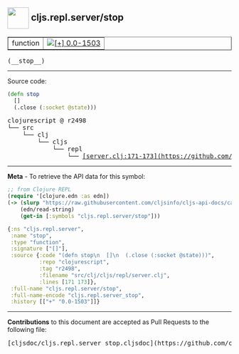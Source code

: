 ## <img width="48px" valign="middle" src="http://i.imgur.com/Hi20huC.png"> cljs.repl.server/stop

 <table border="1">
<tr>

<td>function</td>
<td><a href="https://github.com/cljsinfo/cljs-api-docs/tree/0.0-1503"><img valign="middle" alt="[+] 0.0-1503" src="https://img.shields.io/badge/+-0.0--1503-lightgrey.svg"></a> </td>
</tr>
</table>

 <samp>
(__stop__)<br>
</samp>

---





Source code:

```clj
(defn stop
  []
  (.close (:socket @state)))
```

 <pre>
clojurescript @ r2498
└── src
    └── clj
        └── cljs
            └── repl
                └── <ins>[server.clj:171-173](https://github.com/clojure/clojurescript/blob/r2498/src/clj/cljs/repl/server.clj#L171-L173)</ins>
</pre>


---

__Meta__ - To retrieve the API data for this symbol:

```clj
;; from Clojure REPL
(require '[clojure.edn :as edn])
(-> (slurp "https://raw.githubusercontent.com/cljsinfo/cljs-api-docs/catalog/cljs-api.edn")
    (edn/read-string)
    (get-in [:symbols "cljs.repl.server/stop"]))
```

```clj
{:ns "cljs.repl.server",
 :name "stop",
 :type "function",
 :signature ["[]"],
 :source {:code "(defn stop\n  []\n  (.close (:socket @state)))",
          :repo "clojurescript",
          :tag "r2498",
          :filename "src/clj/cljs/repl/server.clj",
          :lines [171 173]},
 :full-name "cljs.repl.server/stop",
 :full-name-encode "cljs.repl.server_stop",
 :history [["+" "0.0-1503"]]}

```

---

__Contributions__ to this document are accepted as Pull Requests to the following file:

 <pre>
[cljsdoc/cljs.repl.server_stop.cljsdoc](https://github.com/cljsinfo/cljs-api-docs/blob/master/cljsdoc/cljs.repl.server_stop.cljsdoc)
</pre>

